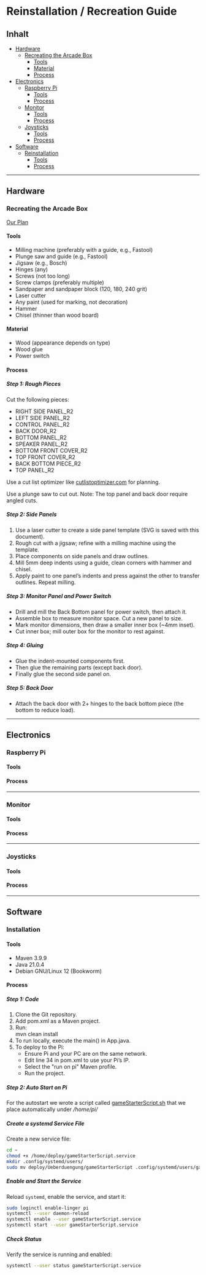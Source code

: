 # Reinstallation / Recreation Guide

## Inhalt

- [Hardware](#hardware)
    - [Recreating the Arcade Box](#recreating-the-arcade-box)
        - [Tools](#tools)
        - [Material](#material)
        - [Process](#process)
- [Electronics](#electronics)
    - [Raspberry Pi](#raspberry-pi)
        - [Tools](#tools-1)
        - [Process](#process-1)
    - [Monitor](#monitor)
        - [Tools](#tools-2)
        - [Process](#process-2)
    - [Joysticks](#joysticks)
        - [Tools](#tools-3)
        - [Process](#process-3)
- [Software](#software)
    - [Reinstallation](#reinstallation)
        - [Tools](#tools-4)
        - [Process](#process-4)

---

## Hardware

### Recreating the Arcade Box
[Our Plan](../hardware/BT800-700_report.pdf)
#### Tools

- Milling machine (preferably with a guide, e.g., Fastool)
- Plunge saw and guide (e.g., Fastool)
- Jigsaw (e.g., Bosch)
- Hinges (any)
- Screws (not too long)
- Screw clamps (preferably multiple)
- Sandpaper and sandpaper block (120, 180, 240 grit)
- Laser cutter
- Any paint (used for marking, not decoration)
- Hammer
- Chisel (thinner than wood board)

#### Material

- Wood (appearance depends on type)
- Wood glue
- Power switch

#### Process

##### Step 1: Rough Pieces

Cut the following pieces:

- RIGHT SIDE PANEL_R2
- LEFT SIDE PANEL_R2
- CONTROL PANEL_R2
- BACK DOOR_R2
- BOTTOM PANEL_R2
- SPEAKER PANEL_R2
- BOTTOM FRONT COVER_R2
- TOP FRONT COVER_R2
- BACK BOTTOM PIECE_R2
- TOP PANEL_R2

Use a cut list optimizer like [cutlistoptimizer.com](https://cutlistoptimizer.com) for planning.

Use a plunge saw to cut out. Note: The top panel and back door require angled cuts.

##### Step 2: Side Panels

1. Use a laser cutter to create a side panel template (SVG is saved with this document).
2. Rough cut with a jigsaw; refine with a milling machine using the template.
3. Place components on side panels and draw outlines.
4. Mill 5mm deep indents using a guide, clean corners with hammer and chisel.
5. Apply paint to one panel’s indents and press against the other to transfer outlines. Repeat milling.

##### Step 3: Monitor Panel and Power Switch

- Drill and mill the Back Bottom panel for power switch, then attach it.
- Assemble box to measure monitor space. Cut a new panel to size.
- Mark monitor dimensions, then draw a smaller inner box (~4mm inset).
- Cut inner box; mill outer box for the monitor to rest against.

##### Step 4: Gluing

- Glue the indent-mounted components first.
- Then glue the remaining parts (except back door).
- Finally glue the second side panel on.

##### Step 5: Back Door

- Attach the back door with 2+ hinges to the back bottom piece (the bottom to reduce load).

---

## Electronics

### Raspberry Pi

#### Tools


#### Process


---

### Monitor

#### Tools


#### Process


---

### Joysticks

#### Tools


#### Process


---

## Software

### Installation

#### Tools

- Maven 3.9.9
- Java 21.0.4
- Debian GNU/Linux 12 (Bookworm)

#### Process

##### Step 1: Code

1. Clone the Git repository.
2. Add pom.xml as a Maven project.
3. Run:  
   mvn clean install
4. To run locally, execute the main() in App.java.
5. To deploy to the Pi:
    - Ensure Pi and your PC are on the same network.
    - Edit line 34 in pom.xml to use your Pi’s IP.
    - Select the "run on pi" Maven profile.
    - Run the project.

##### Step 2: Auto Start on Pi
For the autostart we wrote a script called [gameStarterScript.sh](https://gitlab.fhnw.ch/ip12-24vt/ip12-24vt_ueberduengung/ueberduengung/-/blob/dev/src/assembly/gameStarterScript.sh?ref_type=heads) that we place automatically under */home/pi/*


##### Create a systemd Service File
Create a new service file:
```sh
cd ~
chmod +x /home/deploy/gameStarterScript.service
mkdir .config/systemd/users/
sudo mv deploy/Ueberduengung/gameStarterScript .config/systemd/users/gameStarterScript.service
```

##### Enable and Start the Service
Reload `systemd`, enable the service, and start it:
```sh
sudo loginctl enable-linger pi
systemctl --user daemon-reload
systemctl enable --user gameStarterScript.service
systemctl start --user gameStarterScript.service
```

##### Check Status
Verify the service is running and enabled:
```sh
systemctl --user status gameStarterScript.service
```